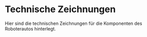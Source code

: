 # Technische Zeichnungen
Hier sind die technischen Zeichnungen für die Komponenten des Roboterautos hinterlegt.
